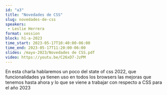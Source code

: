 ```yaml
---
id: "a3"
title: "Novedades de CSS"
slug: novedades-de-css
speakers:
 - Leslie Herrera
format: session
block: h1-a-2023
time_start: 2023-05-17T10:40:00-06:00
time_end: 2023-05-17T11:20:00-06:00
slides: /mayo-2023/Novedades de CSS.pdf
video: https://youtu.be/C26xD7-JzPM
---
```


En esta charla hablaremos un poco del state of css 2022,  que funcionalidades ya tienen uso en todos los browsers las mejoras que tenemos hasta ahora y lo que se viene a trabajar con respecto a CSS para el año 2023